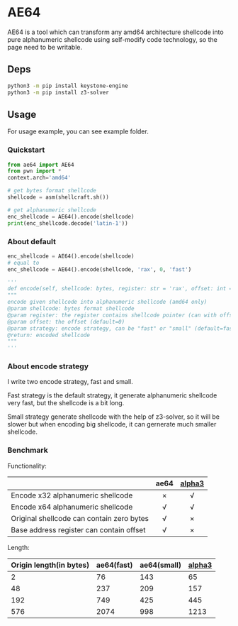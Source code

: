 # AE64

AE64 is a tool which can transform any amd64 architecture shellcode into pure alphanumeric shellcode using self-modify code technology, so the page need to be writable.



## Deps

```bash
python3 -m pip install keystone-engine
python3 -m pip install z3-solver
```



## Usage

For usage example, you can see example folder.

### Quickstart

```python
from ae64 import AE64
from pwn import *
context.arch='amd64'

# get bytes format shellcode
shellcode = asm(shellcraft.sh())

# get alphanumeric shellcode
enc_shellcode = AE64().encode(shellcode)
print(enc_shellcode.decode('latin-1'))
```



### About default

```python
enc_shellcode = AE64().encode(shellcode)
# equal to 
enc_shellcode = AE64().encode(shellcode, 'rax', 0, 'fast')

'''
def encode(self, shellcode: bytes, register: str = 'rax', offset: int = 0, strategy: str = 'fast') -> bytes:
"""
encode given shellcode into alphanumeric shellcode (amd64 only)
@param shellcode: bytes format shellcode
@param register: the register contains shellcode pointer (can with offset) (default=rax)
@param offset: the offset (default=0)
@param strategy: encode strategy, can be "fast" or "small" (default=fast)
@return: encoded shellcode
"""
'''
```



### About encode strategy

I write two encode strategy, fast and small.

Fast strategy is the default strategy, it generate alphanumeric shellcode very fast, but the shellcode is a bit long.

Small strategy generate shellcode with the help of z3-solver, so it will be slower but when encoding big shellcode, it can gernerate much smaller shellcode.



### Benchmark

Functionality:

|  | ae64 |   [alpha3](https://github.com/SkyLined/alpha3)   |
| :--- | :------------------------------------------: | :--: |
| Encode x32 alphanumeric shellcode |  ×   | √ |
| Encode x64 alphanumeric shellcode | √ | √ |
| Original shellcode can contain zero bytes | √ | × |
| Base address register can contain offset | √ | × |



Length:

| Origin length(in bytes) | ae64(fast) | ae64(small) | [alpha3](https://github.com/SkyLined/alpha3) |
| ----------------------- | ---------- | ----------- | -------------------------------------------- |
| 2                       | 76         | 143         | 65                                           |
| 48                      | 237        | 209         | 157                                          |
| 192                     | 749        | 425         | 445                                          |
| 576                     | 2074       | 998         | 1213                                         |

